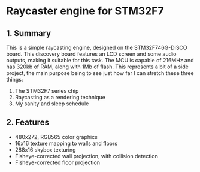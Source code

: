 # Raycaster engine for STM32F7
## 1. Summary
This is a simple raycasting engine, designed on the STM32F746G-DISCO board. This discovery board features an LCD screen and some audio outputs, making it suitable for this task. The MCU is capable of 216MHz and has 320kb of RAM, along with 1Mb of flash. This represents a bit of a side project, the main purpose being to see just how far I can stretch these three things:

1. The STM32F7 series chip
2. Raycasting as a rendering technique
3. My sanity and sleep schedule

## 2. Features

- 480x272, RGB565 color graphics
- 16x16 texture mapping to walls and floors
- 288x16 skybox texturing
- Fisheye-corrected wall projection, with collision detection
- Fisheye-corrected floor projection
